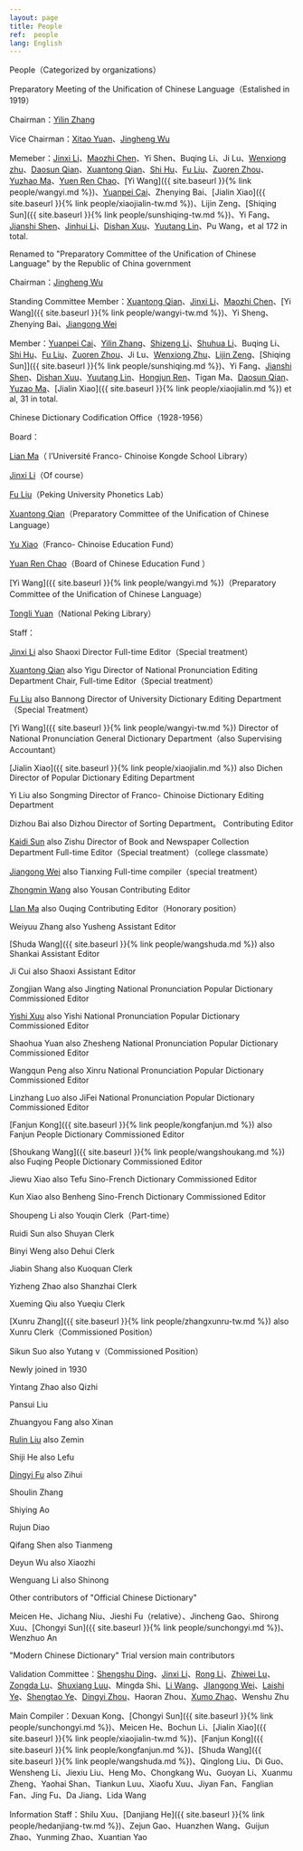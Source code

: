```yaml
---
layout: page
title: People
ref:  people
lang: English
---
```


People（Categorized by organizations）

Preparatory Meeting of the Unification of Chinese Language（Estalished in 1919）

Chairman：[Yilin Zhang](https://zh.wikipedia.org/wiki/張一麐)

Vice Chairman：[Xitao Yuan](https://zh.wikipedia.org/wiki/袁希濤)、[Jingheng Wu](https://zh.wikipedia.org/wiki/吳敬恆)

Memeber：[Jinxi Li](https://zh.wikipedia.org/wiki/黎錦熙)、[Maozhi Chen](https://zh.wikipedia.org/wiki/陳懋治)、Yi Shen、Buqing Li、Ji Lu、[Wenxiong zhu](https://zh.wikipedia.org/wiki/朱文熊)、[Daosun Qian](https://zh.wikipedia.org/wiki/錢稻孫)、[Xuantong Qian](https://zh.wikipedia.org/wiki/錢玄同)、[Shi Hu](https://zh.wikipedia.org/wiki/胡適)、[Fu Liu](https://zh.wikipedia.org/wiki/劉半農)、[Zuoren Zhou](https://zh.wikipedia.org/wiki/周作人)、[Yuzhao Ma](https://zh.wikipedia.org/wiki/馬裕藻)、[Yuen Ren Chao](https://zh.wikipedia.org/wiki/趙元任)、[Yi Wang]({{ site.baseurl }}{% link people/wangyi.md %})、[Yuanpei Cai](https://zh.wikipedia.org/wiki/蔡元培)、Zhenying Bai、[Jialin Xiao]({{ site.baseurl }}{% link people/xiaojialin-tw.md %})、Lijin Zeng、[Shiqing Sun]({{ site.baseurl }}{% link people/sunshiqing-tw.md %})、Yi Fang、[Jianshi Shen](https://zh.wikipedia.org/wiki/沈兼士)、[Jinhui Li](https://zh.wikipedia.org/wiki/黎錦暉)、[Dishan Xuu](https://zh.wikipedia.org/wiki/許地山)、[Yuutang Lin](https://zh.wikipedia.org/wiki/林語堂)、Pu Wang，et al 172 in total.

Renamed to "Preparatory Committee of the Unification of Chinese Language" by the Republic of China government

Chairman：[Jingheng Wu](https://zh.wikipedia.org/wiki/吳敬恆)

Standing Committee Member：[Xuantong Qian](https://zh.wikipedia.org/wiki/錢玄同)、[Jinxi Li](https://zh.wikipedia.org/wiki/黎錦熙)、[Maozhi Chen](https://zh.wikipedia.org/wiki/陳懋治)、[Yi Wang]({{ site.baseurl }}{% link people/wangyi-tw.md %})、Yi Sheng、Zhenying Bai、[Jiangong Wei](https://zh.wikipedia.org/wiki/魏建功)

Member：[Yuanpei Cai](https://zh.wikipedia.org/wiki/蔡元培)、[Yilin Zhang](https://zh.wikipedia.org/wiki/張一麐)、[Shizeng Li](https://zh.wikipedia.org/wiki/李石曾)、[Shuhua Li](https://zh.wikipedia.org/wiki/李書華)、Buqing Li、[Shi Hu](https://zh.wikipedia.org/wiki/胡適)、[Fu Liu](https://zh.wikipedia.org/wiki/劉半農)、[Zuoren Zhou](https://zh.wikipedia.org/wiki/周作人)、Ji Lu、[Wenxiong Zhu](https://zh.wikipedia.org/wiki/朱文熊)、[Lijin Zeng](https://zh.wikipedia.org/wiki/曾彝進)、[Shiqing Sun]]({{ site.baseurl }}{% link people/sunshiqing.md %})、Yi Fang、[Jianshi Shen](https://zh.wikipedia.org/wiki/沈兼士)、[Dishan Xuu](https://zh.wikipedia.org/wiki/許地山)、[Yuutang Lin](https://zh.wikipedia.org/wiki/林語堂)、[Hongjun Ren](https://zh.wikipedia.org/wiki/任鴻雋)、Tigan Ma、[Daosun Qian](https://zh.wikipedia.org/wiki/錢稻孫)、[Yuzao Ma](https://zh.wikipedia.org/wiki/馬裕藻)、[Jialin Xiao]({{ site.baseurl }}{% link people/xiaojialin.md %}) et al, 31 in total.

Chinese Dictionary Codification Office（1928-1956）

Board：

[Lian Ma](https://zh.wikipedia.org/wiki/馬廉)（ l’Université Franco- Chinoise Kongde School Library）

[Jinxi Li](https://zh.wikipedia.org/wiki/黎錦熙)（Of course）

[Fu Liu](https://zh.wikipedia.org/wiki/劉半農)（Peking University Phonetics Lab）

[Xuantong Qian](https://zh.wikipedia.org/wiki/錢玄同)（Preparatory Committee of the Unification of Chinese Language）

[Yu Xiao](https://zh.wikipedia.org/wiki/蕭瑜)（Franco- Chinoise Education Fund）

[Yuan Ren Chao](https://zh.wikipedia.org/wiki/趙元任)（Board of Chinese Education Fund ）

[Yi Wang]({{ site.baseurl }}{% link people/wangyi.md %})（Preparatory Committee of the Unification of Chinese Language）

[Tongli Yuan](https://zh.wikipedia.org/wiki/袁同禮)（National Peking Library）

Staff：

[Jinxi Li](https://zh.wikipedia.org/wiki/黎錦熙) also Shaoxi Director Full-time Editor（Special treatment）

[Xuantong Qian](https://zh.wikipedia.org/wiki/錢玄同) also Yigu Director of National Pronunciation Editing Department Chair, Full-time Editor（Special treatment）

[Fu Liu](https://zh.wikipedia.org/wiki/劉半農) also Bannong Director of University Dictionary Editing Department（Special Treatment）

[Yi Wang]({{ site.baseurl }}{% link people/wangyi-tw.md %}) Director of National Pronunciation General Dictionary Department（also Supervising Accountant）

[Jialin Xiao]({{ site.baseurl }}{% link people/xiaojialin.md %}) also Dichen Director of Popular Dictionary Editing Department

Yi Liu also Songming Director of Franco- Chinoise Dictionary Editing Department

Dizhou Bai also Dizhou Director of Sorting Department。
Contributing Editor

[Kaidi Sun](https://zh.wikipedia.org/wiki/孫楷第) also Zishu Director of Book and Newspaper Collection Department Full-time Editor（Special treatment）（college classmate）

[Jiangong Wei](https://zh.wikipedia.org/wiki/魏建功) also Tianxing Full-time compiler（special treatment）

[Zhongmin Wang](https://zh.wikipedia.org/wiki/王重民) also Yousan 
Contributing Editor

[LIan Ma](https://zh.wikipedia.org/wiki/馬廉) also Ouqing 
Contributing Editor（Honorary position）

Weiyuu Zhang also Yusheng Assistant Editor

[Shuda Wang]({{ site.baseurl }}{% link people/wangshuda.md %})  also Shankai Assistant Editor

Ji Cui also Shaoxi Assistant Editor

Zongjian Wang also Jingting National Pronunciation Popular Dictionary Commissioned Editor

[Yishi Xuu](https://zh.wikipedia.org/wiki/徐一士) also Yishi National Pronunciation Popular Dictionary Commissioned Editor

Shaohua Yuan also Zhesheng National Pronunciation Popular Dictionary Commissioned Editor

Wangqun Peng also Xinru National Pronunciation Popular Dictionary Commissioned Editor

Linzhang Luo also JiFei National Pronunciation Popular Dictionary Commissioned Editor

[Fanjun Kong]({{ site.baseurl }}{% link people/kongfanjun.md %}) also Fanjun People Dictionary Commissioned Editor

[Shoukang Wang]({{ site.baseurl }}{% link people/wangshoukang.md %}) also Fuqing People Dictionary Commissioned Editor

Jiewu Xiao also Tefu 
Sino-French Dictionary Commissioned Editor

Kun Xiao also Benheng 
Sino-French Dictionary Commissioned Editor

Shoupeng Li also Youqin Clerk（Part-time）

Ruidi Sun also Shuyan Clerk

Binyi Weng also Dehui Clerk

Jiabin Shang also Kuoquan Clerk

Yizheng Zhao also Shanzhai Clerk

Xueming Qiu also Yueqiu Clerk

[Xunru Zhang]({{ site.baseurl }}{% link people/zhangxunru-tw.md %}) also Xunru Clerk（Commissioned Position）

Sikun Suo also Yutang v（Commissioned Position）

Newly joined in 1930

Yintang Zhao also Qizhi

Pansui Liu

Zhuangyou Fang also Xinan

[Rulin Liu](https://zh.wikipedia.org/wiki/劉汝霖) also Zemin

Shiji He also Lefu

[Dingyi Fu](https://zh.wikipedia.org/wiki/符定一) also Zihui

Shoulin Zhang

Shiying Ao

Rujun Diao

Qifang Shen also Tianmeng

Deyun Wu also Xiaozhi

Wenguang Li also Shinong

Other contributors of "Official Chinese Dictionary"

Meicen He、Jichang Niu、Jieshi Fu（relative）、Jincheng Gao、Shirong Xuu、[Chongyi Sun]({{ site.baseurl }}{% link people/sunchongyi.md %})、Wenzhuo An

"Modern Chinese Dictionary" Trial version main contributors

Validation Committee：[Shengshu Ding](https://zh.wikipedia.org/wiki/丁聲樹)、[Jinxi Li](https://zh.wikipedia.org/wiki/黎錦熙)、[Rong Li](https://zh.wikipedia.org/wiki/李榮_(語言學家))、[Zhiwei Lu](https://zh.wikipedia.org/wiki/陸志韋)、[Zongda Lu](https://zh.wikipedia.org/wiki/陸宗達)、[Shuxiang Luu](https://zh.wikipedia.org/wiki/呂叔湘)、Mingda Shi、[Li Wang](https://zh.wikipedia.org/wiki/王力_(语言学家))、[JIangong Wei](https://zh.wikipedia.org/wiki/魏建功)、[Laishi Ye](https://zh.wikipedia.org/wiki/葉籟士)、[Shengtao Ye](https://zh.wikipedia.org/wiki/葉聖陶)、[Dingyi Zhou](https://zh.wikipedia.org/wiki/周定一)、Haoran Zhou、[Xumo Zhao](https://zh.wikipedia.org/wiki/周祖謨)、Wenshu Zhu

Main Compiler：Dexuan Kong、[Chongyi Sun]({{ site.baseurl }}{% link people/sunchongyi.md %})、Meicen He、Bochun Li、[Jialin Xiao]({{ site.baseurl }}{% link people/xiaojialin-tw.md %})、[Fanjun Kong]({{ site.baseurl }}{% link people/kongfanjun.md %})、[Shuda Wang]({{ site.baseurl }}{% link people/wangshuda.md %})、Qinglong Liu、Di Guo、Wensheng Li、Jiexiu Liu、Heng Mo、Chongkang Wu、Guoyan Li、Xuanmu Zheng、Yaohai Shan、Tiankun Luu、Xiaofu Xuu、Jiyan Fan、Fanglian Fan、Jing Fu、Da Jiang、Lida Wang

Information Staff：Shilu Xuu、[Danjiang He]({{ site.baseurl }}{% link people/hedanjiang-tw.md %})、Zejun Gao、Huanzhen Wang、Guijun Zhao、Yunming Zhao、Xuantian Yao

